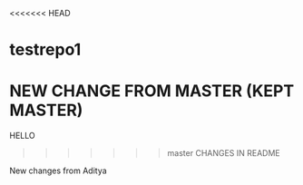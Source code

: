 <<<<<<< HEAD
# testrepo1
NEW CHANGE FROM MASTER (KEPT MASTER)
=======
HELLO
>>>>>>> master
CHANGES IN README




New changes from Aditya
